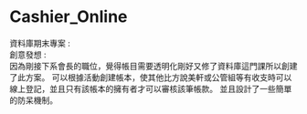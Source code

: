# Cashier_Online

資料庫期末專案 : <br>
  創意發想 :<br>
    因為剛接下系會長的職位，覺得帳目需要透明化剛好又修了資料庫這門課所以創建了此方案。
    可以根據活動創建帳本，使其他比方說美軒或公管組等有收支時可以線上登記，並且只有該帳本的擁有者才可以審核該筆帳款。
    並且設計了一些簡單的防呆機制。

